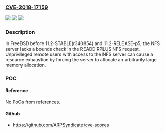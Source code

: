 ### [CVE-2018-17159](https://cve.mitre.org/cgi-bin/cvename.cgi?name=CVE-2018-17159)
![](https://img.shields.io/static/v1?label=Product&message=FreeBSD&color=blue)
![](https://img.shields.io/static/v1?label=Version&message=FreeBSD%2011.2%20before%2011.2-RELEASE-p5%20&color=brightgreen)
![](https://img.shields.io/static/v1?label=Vulnerability&message=Kernel%20improper%20bounds%20checking&color=brightgreen)

### Description

In FreeBSD before 11.2-STABLE(r340854) and 11.2-RELEASE-p5, the NFS server lacks a bounds check in the READDIRPLUS NFS request. Unprivileged remote users with access to the NFS server can cause a resource exhaustion by forcing the server to allocate an arbitrarily large memory allocation.

### POC

#### Reference
No PoCs from references.

#### Github
- https://github.com/ARPSyndicate/cve-scores

